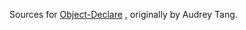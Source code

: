 Sources for [Object-Declare](https://metacpan.org/release/Object-Declare) ,
originally by Audrey Tang.
